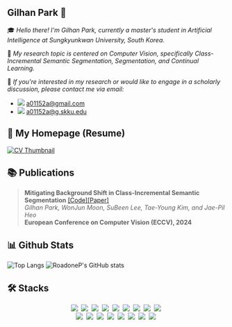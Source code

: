 ## Gilhan Park 👋
🎓 *Hello there! I'm Gilhan Park, currently a master's student in Artificial Intelligence at Sungkyunkwan University, South Korea.*

🔬 *My research topic is centered on Computer Vision, specifically Class-Incremental Semantic Segmentation, Segmentation, and Continual Learning.*

📧 *If you're interested in my research or would like to engage in a scholarly discussion, please contact me via email:*  
   - <a href="mailto:a01152a@gmail.com"><img src="https://img.shields.io/badge/Gmail-d14836?style=flat-square&logo=Gmail&logoColor=white&link=viliketh1s98@naver.com"/></a> a01152a@gmail.com  
   - <a href="mailto:a01152a@g.skku.edu"><img src="https://img.shields.io/badge/Gmail-d14836?style=flat-square&logo=Gmail&logoColor=white&link=viliketh1s98@naver.com"/></a> a01152a@g.skku.edu


## 📄 My Homepage (Resume)

[![CV Thumbnail](https://capsule-render.vercel.app/api?type=rounded&color=auto&height=200&section=header&text=Gilhan%20Park&fontSize=90)](https://roadonep.me)


## 📚 Publications

> **Mitigating Background Shift in Class-Incremental Semantic Segmentation** [[Code]](https://github.com/RoadoneP/ECCV2024_MBS)[[Paper]](https://arxiv.org/abs/2407.11859)     
> *Gilhan Park, WonJun Moon, SuBeen Lee, Tae-Young Kim, and Jae-Pil Heo*  
> **European Conference on Computer Vision (ECCV), 2024** 



## 📊 Github Stats
![Top Langs](https://github-readme-stats.vercel.app/api/top-langs/?username=RoadoneP&layout=compact&theme=dracula)  ![RoadoneP's GitHub stats](https://github-readme-stats.vercel.app/api?username=RoadoneP&show_icons=true&theme=dracula)

## 🛠️ Stacks
<p align="center">
  <img src="https://img.shields.io/badge/PyTorch-EE4C2C?style=flat-square&logo=PyTorch&logoColor=white"/></a>&nbsp
  <img src="https://img.shields.io/badge/OpenCV-5C3EE8?style=flat-square&logo=OpenCV&logoColor=white"/></a>&nbsp
  <img src="https://img.shields.io/badge/Numpy-013243?style=flat-square&logo=Numpy&logoColor=white"/></a>&nbsp
  <img src="https://img.shields.io/badge/Python-3766AB?style=flat-square&logo=Python&logoColor=white"/></a>&nbsp
  <img src="https://img.shields.io/badge/C++-00599C?style=flat-square&logo=C%2B%2B&logoColor=white"/></a>&nbsp 
  <img src="https://img.shields.io/badge/C-A8B9CC?style=flat-square&logo=C&logoColor=white"/></a>&nbsp
  <img src="https://img.shields.io/badge/Docker-2496ED?style=flat-square&logo=docker&logoColor=white"/></a>&nbsp
  <img src="https://img.shields.io/badge/Kubernetes-326CE5?style=flat-square&logo=Kubernetes&logoColor=white"/></a>&nbsp
  <img src="https://img.shields.io/badge/MLFlow-0194E2?style=flat-square&logo=MLFlow&logoColor=white"/></a>&nbsp
  </br>
  <img src="https://img.shields.io/badge/Visual Studio Code-007ACC?style=flat-square&logo=Visual Studio Code&logoColor=white"/></a>&nbsp
  <img src="https://img.shields.io/badge/Visual Studio-5C2D91?style=flat-square&logo=Visual Studio&logoColor=white"/></a>&nbsp
  <img src="https://img.shields.io/badge/GitHub-181717?style=flat-square&logo=GitHub&logoColor=white"/></a>&nbsp
  <img src="https://img.shields.io/badge/Notion-000000?style=flat-square&logo=Notion&logoColor=white"/></a>&nbsp
  <img src="https://img.shields.io/badge/Slack-4A154B?style=flat-square&logo=Slack&logoColor=white"/></a>&nbsp
  <img src="https://img.shields.io/badge/Google Colab-F9AB00?style=flat-square&logo=Google Colab&logoColor=white"/></a>&nbsp
  <img src="https://img.shields.io/badge/React-61DAFB?style=flat-square&logo=React&logoColor=white"/></a>&nbsp
  <img src="https://img.shields.io/badge/Node.js-339933?style=flat-square&logo=Node.js&logoColor=white"/></a>&nbsp
</p>

<!-- ## 🔧 Etc 
[![Velog's GitHub stats](https://velog-readme-stats.vercel.app/api?name=a01152a)](https://velog.io/@a01152a)
[![Solved.ac Profile](http://mazassumnida.wtf/api/v2/generate_badge?boj=a01152a)](https://solved.ac/a01152a/)
-->
